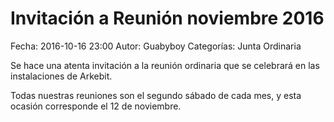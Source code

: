 Invitación a Reunión noviembre 2016
==================================

Fecha: 2016-10-16 23:00
Autor:  Guabyboy
Categorías: Junta Ordinaria

Se hace una atenta invitación a la reunión ordinaria que se celebrará en las instalaciones de Arkebit.

Todas nuestras reuniones son el segundo sábado de cada mes, y esta ocasión corresponde el 12 de noviembre.
